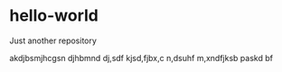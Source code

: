 # hello-world
Just another repository

akdjbsmjhcgsn djhbmnd dj,sdf kjsd,fjbx,c n,dsuhf m,xndfjksb paskd bf


